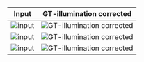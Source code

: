 |Input|GT-illumination corrected|
|----|----|
|![input](./docunet_docaligner1.png)|![GT-illumination corrected](./docunet_docaligner2.png)|
|![input](./docunet_docaligner1v2.png)|![GT-illumination corrected](./docunet_docaligner2v2.png)|
|![input](./docunet_docaligner1v3.png)|![GT-illumination corrected](./docunet_docaligner2v3.png)|